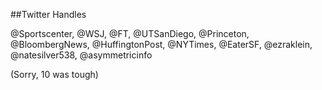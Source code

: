 ##Twitter Handles

@Sportscenter,
@WSJ,
@FT,
@UTSanDiego,
@Princeton,
@BloombergNews,
@HuffingtonPost,
@NYTimes,
@EaterSF,
@ezraklein,
@natesilver538,
@asymmetricinfo

(Sorry, 10 was tough)

